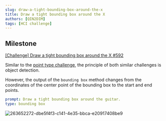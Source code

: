 ```yaml
---
slug: draw-a-tight-bounding-box-around-the-x
title: Draw a tight bounding box around the X
authors: [QIN2DIM]
tags: [HCI challenge]
---
```


## Milestone

[[Challenge] Draw a tight bounding box around the X  #592](https://github.com/QIN2DIM/hcaptcha-challenger/issues/592)

Similar to the [point type challenge](./please-click-on-the-x), the principle of both similar challenges is object detection.

However, the output of the `bounding box` method changes from the coordinates of the center point of the bounding box to the start and end points.

```yaml
prompt: Draw a tight bounding box around the guіtаr.
type: bounding box
```

![263652272-dbe5f4f3-c141-4e35-bbca-e20917408be9](https://r2-datalake.echosec.top/blog-obs/2023/10/a8e4fd61370418f5e35ebdea07f45cba.png)

